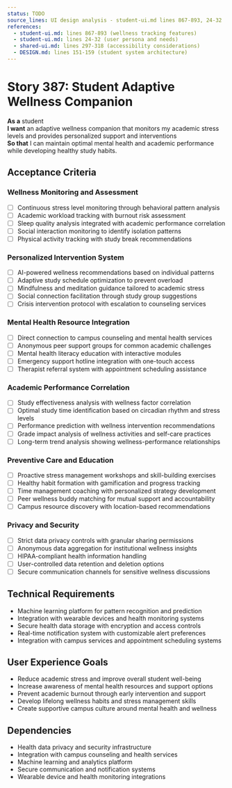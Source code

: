```yaml
---
status: TODO
source_lines: UI design analysis - student-ui.md lines 867-893, 24-32
references:
  - student-ui.md: lines 867-893 (wellness tracking features)
  - student-ui.md: lines 24-32 (user persona and needs)
  - shared-ui.md: lines 297-318 (accessibility considerations)
  - DESIGN.md: lines 151-159 (student system architecture)
---
```


# Story 387: Student Adaptive Wellness Companion

**As a** student  
**I want** an adaptive wellness companion that monitors my academic stress levels and provides personalized support and interventions  
**So that** I can maintain optimal mental health and academic performance while developing healthy study habits.

## Acceptance Criteria

### Wellness Monitoring and Assessment
- [ ] Continuous stress level monitoring through behavioral pattern analysis
- [ ] Academic workload tracking with burnout risk assessment
- [ ] Sleep quality analysis integrated with academic performance correlation
- [ ] Social interaction monitoring to identify isolation patterns
- [ ] Physical activity tracking with study break recommendations

### Personalized Intervention System
- [ ] AI-powered wellness recommendations based on individual patterns
- [ ] Adaptive study schedule optimization to prevent overload
- [ ] Mindfulness and meditation guidance tailored to academic stress
- [ ] Social connection facilitation through study group suggestions
- [ ] Crisis intervention protocol with escalation to counseling services

### Mental Health Resource Integration
- [ ] Direct connection to campus counseling and mental health services
- [ ] Anonymous peer support groups for common academic challenges
- [ ] Mental health literacy education with interactive modules
- [ ] Emergency support hotline integration with one-touch access
- [ ] Therapist referral system with appointment scheduling assistance

### Academic Performance Correlation
- [ ] Study effectiveness analysis with wellness factor correlation
- [ ] Optimal study time identification based on circadian rhythm and stress levels
- [ ] Performance prediction with wellness intervention recommendations
- [ ] Grade impact analysis of wellness activities and self-care practices
- [ ] Long-term trend analysis showing wellness-performance relationships

### Preventive Care and Education
- [ ] Proactive stress management workshops and skill-building exercises
- [ ] Healthy habit formation with gamification and progress tracking
- [ ] Time management coaching with personalized strategy development
- [ ] Peer wellness buddy matching for mutual support and accountability
- [ ] Campus resource discovery with location-based recommendations

### Privacy and Security
- [ ] Strict data privacy controls with granular sharing permissions
- [ ] Anonymous data aggregation for institutional wellness insights
- [ ] HIPAA-compliant health information handling
- [ ] User-controlled data retention and deletion options
- [ ] Secure communication channels for sensitive wellness discussions

## Technical Requirements

- Machine learning platform for pattern recognition and prediction
- Integration with wearable devices and health monitoring systems
- Secure health data storage with encryption and access controls
- Real-time notification system with customizable alert preferences
- Integration with campus services and appointment scheduling systems

## User Experience Goals

- Reduce academic stress and improve overall student well-being
- Increase awareness of mental health resources and support options
- Prevent academic burnout through early intervention and support
- Develop lifelong wellness habits and stress management skills
- Create supportive campus culture around mental health and wellness

## Dependencies

- Health data privacy and security infrastructure
- Integration with campus counseling and health services
- Machine learning and analytics platform
- Secure communication and notification systems
- Wearable device and health monitoring integrations
